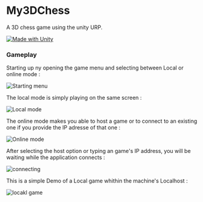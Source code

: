 # My3DChess
 A 3D chess game using the unity URP.
 
 [![Made with Unity](https://img.shields.io/badge/Made%20with-Unity-57b9d3.svg?style=for-the-badge&logo=unity)](https://unity3d.com)

### Gameplay
Starting up ny opening the game menu and selecting between Local or online mode :

![Starting menu](Images/start.png)

The local mode is simply playing on the same screen :

![Local mode](Images/local.png)

The online mode makes you able to host a game or to connect to an existing one if you provide the IP adresse of that one :

![Online mode](Images/online%20mode.png)

After selecting the host option or typing an game's IP address, you will be waiting while the application connects :

![connecting](Images/connecting.png)

This is a simple Demo of a Local game whithin the machine's Localhost :

![locakl game](Images/online%20game.png)
